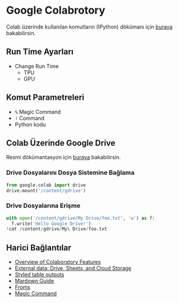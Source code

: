# Google Colabrotory

Colab üzerinde kullanılan komutların (IPython) dökümanı için [buraya](https://ipython.readthedocs.io/en/stable/index.html) bakabilirsin.

## Run Time Ayarları

- Change Run Time
  - TPU
  - GPU

## Komut Parametreleri

- `%` Magic Command
- `!` Command
- Python kodu 

## Colab Üzerinde Google Drive

Resmi dökümantasyon için [buraya](https://colab.research.google.com/notebooks/io.ipynb#scrollTo=XDg9OBaYqRMd) bakabilirsin.

### Drive Dosyalarını Dosya Sistemine Bağlama

```py
from google.colab import drive
drive.mount('/content/gdrive')
```

### Drive Dosyalarına Erişme

```py
with open('/content/gdrive/My Drive/foo.txt', 'w') as f:
  f.write('Hello Google Drive!')
!cat /content/gdrive/My\ Drive/foo.txt
```

## Harici Bağlantılar

- [Overview of Colaboratory Features](https://colab.research.google.com/notebooks/basic_features_overview.ipynb)
- [External data: Drive, Sheets, and Cloud Storage](https://colab.research.google.com/notebooks/io.ipynb)
- [Styled table outputs](https://colab.research.google.com/drive/1oXkzlM0lPbDC8saNRUnkGOjpKCTiDHvM)
- [Mardown Guide](https://colab.research.google.com/notebooks/markdown_guide.ipynb)
- [Froms](https://colab.research.google.com/notebooks/forms.ipynb)
- [Magic Command](https://ipython.readthedocs.io/en/stable/interactive/magics.html)